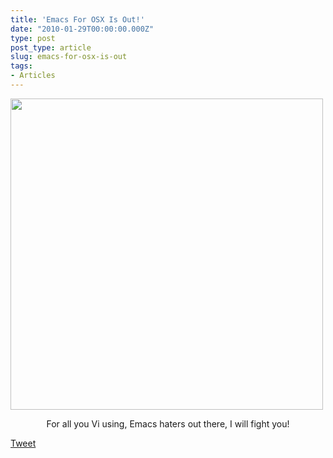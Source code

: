 ```yaml
---
title: 'Emacs For OSX Is Out!'
date: "2010-01-29T00:00:00.000Z"
type: post 
post_type: article
slug: emacs-for-osx-is-out
tags: 
- Articles
---
```

<p style="text-align: left;">
  <a href="http://emacsformacosx.com/"><img class="size-medium wp-image-769 alignnone" title="Screen shot 2010-01-29 at 2.39.44 PM" src="http://brandontreb.com/wp-content/uploads/2010/01/Screen-shot-2010-01-29-at-2.39.44-PM-500x498.png" alt="" width="500" height="498" /></a>
</p>

<p style="text-align: center;">
  For all you Vi using, Emacs haters out there, I will fight you!
</p>

<div style="">
  <a href="http://twitter.com/share" class="twitter-share-button" data-count="horizontal" data-text="Emacs For OSX Is Out!" data-url="http://brandontreb.com/emacs-for-osx-is-out"  data-via="brandontreb" data-related="brandontreb:">Tweet</a>
</div>
